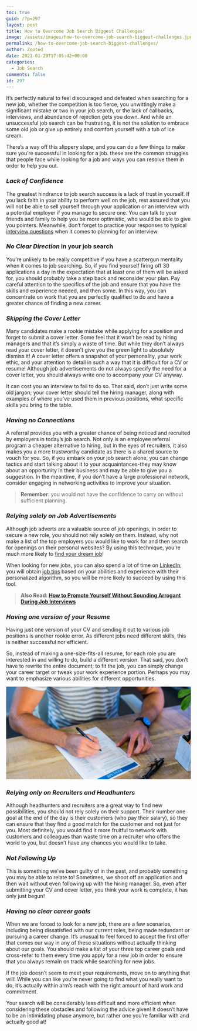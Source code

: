 ```yaml
---
toc: true
guid: /?p=297
layout: post
title: How to Overcome Job Search Biggest Challenges!
image: /assets/images/how-to-overcome-job-search-biggest-challenges.jpg
permalink: /how-to-overcome-job-search-biggest-challenges/
author: Zooted
date: 2021-01-29T17:05:42+00:00
categories:
  - Job Search
comments: false
id: 297
---
```

It&#8217;s perfectly natural to feel discouraged and defeated when searching for a new job, whether the competition is too fierce, you unwittingly make a significant mistake or two in your job search, or the lack of callbacks, interviews, and abundance of rejection gets you down. And while an unsuccessful job search can be frustrating, it is not the solution to embrace some old job or give up entirely and comfort yourself with a tub of ice cream.

There&#8217;s a way off this slippery slope, and you can do a few things to make sure you&#8217;re successful in looking for a job. these are the common struggles that people face while looking for a job and ways you can resolve them in order to help you out.

### ***Lack of Confidence***

The greatest hindrance to job search success is a lack of trust in yourself. If you lack faith in your ability to perform well on the job, rest assured that you will not be able to sell yourself through your application or an interview with a potential employer if you manage to secure one. You can talk to your friends and family to help you be more optimistic, who would be able to give you pointers. Meanwhile, don&#8217;t forget to practice your responses to typical [interview questions](/what-to-expect-in-a-final-job-interview/) when it comes to planning for an interview.

### ***No Clear Direction*** **in your job search**

You&#8217;re unlikely to be really competitive if you have a scattergun mentality when it comes to job searching. So, if you find yourself firing off 30 applications a day in the expectation that at least one of them will be asked for, you should probably take a step back and reconsider your plan. Pay careful attention to the specifics of the job and ensure that you have the skills and experience needed, and then some. In this way, you can concentrate on work that you are perfectly qualified to do and have a greater chance of finding a new career.

### ***Skipping the Cover Letter***

Many candidates make a rookie mistake while applying for a position and forget to submit a cover letter. Some feel that it won&#8217;t be read by hiring managers and that it&#8217;s simply a waste of time. But while they don&#8217;t always read your cover letter, it doesn&#8217;t give you the green light to absolutely dismiss it! A cover letter offers a snapshot of your personality, your work ethic, and your attention to detail in such a way that it is difficult for a CV or resume! Although job advertisements do not always specify the need for a cover letter, you should always write one to accompany your CV anyway.

It can cost you an interview to fail to do so. That said, don&#8217;t just write some old jargon; your cover letter should tell the hiring manager, along with examples of where you&#8217;ve used them in previous positions, what specific skills you bring to the table.

### ***Having no Connections***

A referral provides you with a greater chance of being noticed and recruited by employers in today&#8217;s job search. Not only is an employee referral program a cheaper alternative to hiring, but in the eyes of recruiters, it also makes you a more trustworthy candidate as there is a shared source to vouch for you. So, if you embark on your job search alone, you can change tactics and start talking about it to your acquaintances-they may know about an opportunity in their business and may be able to give you a suggestion. In the meantime, if you don&#8217;t have a large professional network, consider engaging in networking activities to improve your situation.

<blockquote class="wp-block-quote">
  <p>
    <strong>Remember</strong>: you would not have the confidence to carry on without sufficient planning.
  </p>
</blockquote>

### ***Relying solely on Job Advertisements***

Although job adverts are a valuable source of job openings, in order to secure a new role, you should not rely solely on them. Instead, why not make a list of the top employers you would like to work for and then search for openings on their personal websites? By using this technique, you&#8217;re much more likely to [find your dream job](/how-to-find-your-dream-job/)!

When looking for new jobs, you can also spend a lot of time on [LinkedIn](https://business.linkedin.com/en-uk/marketing-solutions/blog/posts/content-marketing/2017/17-steps-to-a-better-LinkedIn-profile-in-2017); you will obtain [job tips](/category/job-tips/) based on your abilities and experience with their personalized algorithm, so you will be more likely to succeed by using this tool.

<blockquote class="wp-block-quote">
  <p>
    <strong>Also Read: <a href="/how-to-promote-yourself-without-sounding-arrogant-during-job-interviews/">How to Promote Yourself Without Sounding Arrogant During Job Interviews</a></strong>
  </p>
</blockquote>

### ***Having one version of your Resume***

Having just one version of your CV and sending it out to various job positions is another rookie error. As different jobs need different skills, this is neither successful nor efficient.

So, instead of making a one-size-fits-all resume, for each role you are interested in and willing to do, build a different version. That said, you don&#8217;t have to rewrite the entire document; to fit the job, you can simply change your career target or tweak your work experience portion. Perhaps you may want to emphasize various abilities for different opportunities.

 



![How to Overcome Job Search Biggest Challenges!](/assets/images/job-search-biggest-challenges.jpg)



### ***Relying only on Recruiters and Headhunters***

Although headhunters and recruiters are a great way to find new possibilities, you should not rely solely on their support. Their number one goal at the end of the day is their customers (who pay their salary), so they can ensure that they find a good match for the customer and not just for you. Most definitely, you would find it more fruitful to network with customers and colleagues than waste time on a recruiter who offers the world to you, but doesn&#8217;t have any chances you would like to take.

### ***Not Following Up***

This is something we&#8217;ve been guilty of in the past, and probably something you may be able to relate to! Sometimes, we shoot off an application and then wait without even following up with the hiring manager. So, even after submitting your CV and cover letter, you think your work is complete, it has only just begun!

### ***Having no clear career goals***

When we are forced to look for a new job, there are a few scenarios, including being dissatisfied with our current roles, being made redundant or pursuing a career change. It&#8217;s unusual to feel forced to accept the first offer that comes our way in any of these situations without actually thinking about our goals. You should make a list of your three top career goals and cross-refer to them every time you apply for a new job in order to ensure that you always remain on track while searching for new jobs.

If the job doesn&#8217;t seem to meet your requirements, move on to anything that will! While you can like you&#8217;re never going to find what you really want to do, it&#8217;s actually within arm&#8217;s reach with the right amount of hard work and commitment.

Your search will be considerably less difficult and more efficient when considering these obstacles and following the advice given! It doesn&#8217;t have to be an intimidating phase anymore, but rather one you&#8217;re familiar with and actually good at!